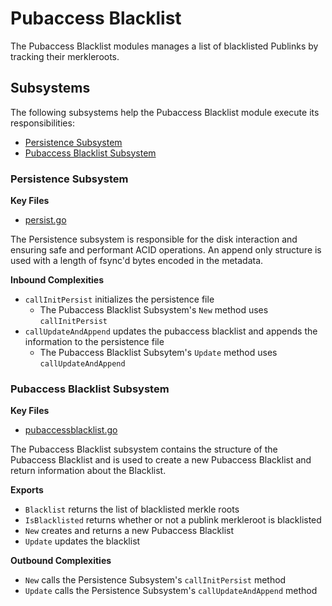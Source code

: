 # Pubaccess Blacklist

The Pubaccess Blacklist modules manages a list of blacklisted Publinks by tracking
their merkleroots.

## Subsystems
The following subsystems help the Pubaccess Blacklist module execute its responsibilities:
 - [Persistence Subsystem](#persistence-subsystem)
 - [Pubaccess Blacklist Subsystem](#pubaccess-blacklist-subsystem)

 ### Persistence Subsystem
 **Key Files**
- [persist.go](./persist.go)

The Persistence subsystem is responsible for the disk interaction and ensuring
safe and performant ACID operations. An append only structure is used with a
length of fsync'd bytes encoded in the metadata.

**Inbound Complexities**
 - `callInitPersist` initializes the persistence file 
    - The Pubaccess Blacklist Subsystem's `New` method uses `callInitPersist`
 - `callUpdateAndAppend` updates the pubaccess blacklist and appends the
   information to the persistence file
    - The Pubaccess Blacklist Subsytem's `Update` method uses `callUpdateAndAppend`

### Pubaccess Blacklist Subsystem
**Key Files**
 - [pubaccessblacklist.go](./pubaccessblacklist.go)

The Pubaccess Blacklist subsystem contains the structure of the Pubaccess Blacklist
and is used to create a new Pubaccess Blacklist and return information about the
Blacklist.

**Exports**
 - `Blacklist` returns the list of blacklisted merkle roots
 - `IsBlacklisted` returns whether or not a publink merkleroot is blacklisted
 - `New` creates and returns a new Pubaccess Blacklist
 - `Update` updates the blacklist

**Outbound Complexities**
 - `New` calls the Persistence Subsystem's `callInitPersist` method
 - `Update` calls the Persistence Subsystem's `callUpdateAndAppend` method